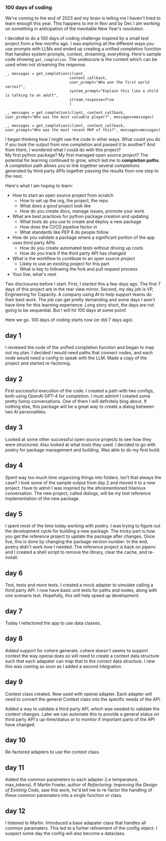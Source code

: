 ### 100 days of coding

We're coming to the end of 2023 and my brain is telling me I haven't tried
to learn enough this year.  This happens to me in Nov and by Dec I am working 
on something in anticipation of the inevitable New Year's resolution.

I decided to do a 100 days of coding challenge inspired by a small test project from a few months ago.
I was exploring all the different ways you use prompts with LLMs and ended up creating a unified
completion function that handles system prompts, context, streaming, everything.  Here's sample code 
showing ```get_completion```.  The undescore is the content which can be used when not streaming 
the response.

```
_, messages = get_completion(client,
                             content_callback,
                             user_prompt="Who won the first world series?",
                             system_prompt="Explain this like a child is talking to an adult",
                             stream_response=True
                             )

_, messages = get_completion(client, content_callback, user_prompt="Who was the most valuable player?", messages=messages)

_, messages = get_completion(client, content_callback, user_prompt="Who was the most recent MVP of this?", messages=messages)

```

I began thinking how I might use the code in other ways.  What could you do if you took the output from 
one completion and passed it to another?  And from there, I wondered what I could do with this project?  
My first python package? My first managed open source project? The potential for learning continued to grow, 
which led me to **completion paths**.  A completion path allows you to link together several completions 
generated by third party APIs together passing the results from one step to the next.  

Here's what I am hoping to learn:

* How to start an open source project from scratch
  * How to set up the org, the project, the repo
  * What does a good project look like
  * How do you create docs, manage issues, promote your work
* What are best practices for python package creation and updating
  * What tools do you use to create and deploy a new package
  * How does the CI/CD pipeline factor in
  * What standards like PEP 8 do people follow
* How do you validate a package where a significant portion of the app uses third party APIs
  * How do you create automated tests without driving up costs
  * How do you track if the third party API has changed
* What is the workflow to contibute to an open source project
  * Likely to use an existing project for this part
  * What is key to following the fork and pull request process
* Your live, what's next

Two disclosures before I start.  First, I started this a few days ago.  The first 7 days of this project are 
in the rear view mirror.  Second, my day job is VP, Engineering for Capacity.  A company using AI to help 
support teams do their best work.  The job can get pretty demanding and some days I won't have time for this 
learning experience.  Long story short, the days are not going to be sequential.  But I will hit 100 days at 
some point!

Here we go.  100 days of coding starts now (or did 7 days ago).
  
## day 1

I reviewed the code of the unified completion function and began to map out my plan.  I decided I would need
paths that connect nodes, and each node would need a config to speak with the LLM.  Made a copy of the project
and started re-factoring.

## day 2

First successful execution of the code.  I created a path with two configs, both using OpenAI GPT-4 for completion.
I must admint I created some pretty funny conversations.  One of them I will definitely blog about.  If nothing else,
this package will be a great way to create a dialog between two AI personalities.

## day 3

Looked at some other successful open source projects to see how they were structured.  Also looked at what tools 
they used.  I decided to go with poetry for package management and building.  Was able to do my first build.

## day 4

Spent way too much time organizing things into folders.  Isn't that always the case?  I took some of the sample 
output from day 2 and moved it to a new project.  Have to admit I was inspried by the aforementioned hilarious 
conversation.  The new project, called dialogs, will be my test reference implementation of the new package.

## day 5

I spent most of the time today working with poetry.  I was trying to figure out the development cycle for building
a new package.  The tricky part is how you get the reference project to update the package after changes.  Once live,
this is done by changing the package version number.  In the end, poetry didn't work how I needed.  The reference
project is back on pipenv and I created a shell script to remove the library, clear the cache, and re-install.

## day 6

Test, tests and more tests.  I created a mock adapter to simulate calling a third party API.  I now have basic
unit tests for paths and nodes, along with one scenario test.  Hopefully, this will help speed up development.

## day 7

Today I refactored the app to use data classes.

## day 8

Added support for cohere generate.  cohere doesn't seems to support context the way openai does so will need
to create a context data structure such that each adapater can map that to the correct data structure.
I new this was coming as soon as I added a second integration.

## day 9

Context class created.  Now used with openai adapter.  Each adapter will need to convert the general Context
class into the specific needs of the API.

Added a way to validate a third party API, which was needed to validate the context changes.  Later we can
automate this to provide a general status on third party API's up-time/status or to monitor if important parts 
of the API have changed.

## day 10

Re-factored adapters to use the context class.

## day 11

Added the common parameters to each adapter (i.e temperature, max_tokens).  If Martin Fowler, author of
*Refactoring: Improving the Design of Existing Code*, saw this work, he'd tell me to re-factor the
handling of these common paramaters into a single function or class.

## day 12

I listened to Martin.  Introduced a base adapater class that handles all common paramaters.  This led
to a furher refinement of the config object.  I suspect some day the config will also become a dataclass.
